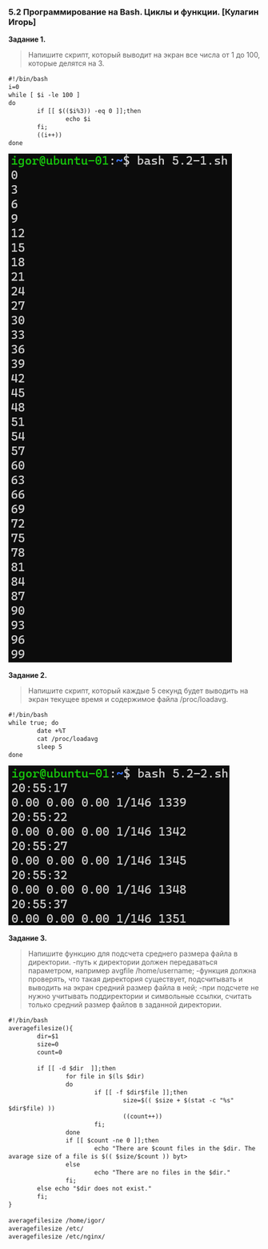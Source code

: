 ### 5.2 Программирование на Bash. Циклы и функции.  [Кулагин Игорь]
**Задание 1.**
>Напишите скрипт, который выводит на экран все числа от 1 до 100, которые делятся на 3.

```
#!/bin/bash
i=0
while [ $i -le 100 ]
do
        if [[ $(($i%3)) -eq 0 ]];then
                echo $i
        fi;
        ((i++))
done
```

![5.2. Task #1](screenshots/5.2-1.png)

**Задание 2.**
>Напишите скрипт, который каждые 5 секунд будет выводить на экран текущее время и содержимое файла /proc/loadavg.

```
#!/bin/bash
while true; do
        date +%T
        cat /proc/loadavg
        sleep 5
done
```

![5.2. Task #2](screenshots/5.2-2.png)

**Задание 3.**
>Напишите функцию для подсчета среднего размера файла в директории.
>-путь к директории должен передаваться параметром, например avgfile /home/username;
>-функция должна проверять, что такая директория существует, подсчитывать и выводить на экран средний размер файла в ней;
>-при подсчете не нужно учитывать поддиректории и символьные ссылки, считать только средний размер файлов в заданной директории.

```
#!/bin/bash
averagefilesize(){
        dir=$1
        size=0
        count=0

        if [[ -d $dir  ]];then
                for file in $(ls $dir)
                do
                        if [[ -f $dir$file ]];then
                                size=$(( $size + $(stat -c "%s" $dir$file) ))
                                ((count++))
                        fi;
                done
                if [[ $count -ne 0 ]];then
                        echo "There are $count files in the $dir. The avarage size of a file is $(( $size/$count )) byt>
                else
                        echo "There are no files in the $dir."
                fi;
        else echo "$dir does not exist."
        fi;
}

averagefilesize /home/igor/
averagefilesize /etc/
averagefilesize /etc/nginx/
```
